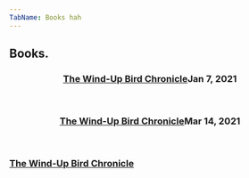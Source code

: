 ```yaml
---
TabName: Books hah
---
```


## Books.

<section>
  <header>
    <h3 class="listing-item">
      <a href="wind-up-bird-chronicle">The Wind-Up Bird Chronicle</a><time>Jan 7, 2021</time>
    </h3>
  </header>
  <header>
    <h3 class="listing-item">
      <a href="wind-up-bird-chronicle">The Wind-Up Bird Chronicle</a><time>Mar 14, 2021</time>
    </h3>
  </header>
</section>

### [The Wind-Up Bird Chronicle](wind-up-bird-chronicle)
